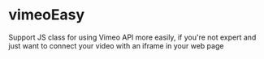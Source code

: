 # vimeoEasy
Support JS class for using Vimeo API more easily, if you're not expert and just want to connect your video with an iframe in your web page

